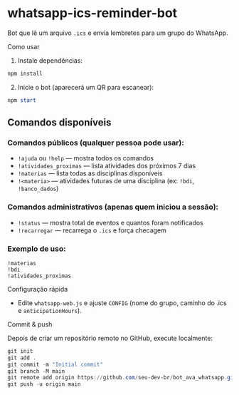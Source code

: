 # whatsapp-ics-reminder-bot

Bot que lê um arquivo `.ics` e envia lembretes para um grupo do WhatsApp.

Como usar

1. Instale dependências:

```powershell
npm install
```

2. Inicie o bot (aparecerá um QR para escanear):

```powershell
npm start
```

## Comandos disponíveis

### Comandos públicos (qualquer pessoa pode usar):
- `!ajuda` ou `!help` — mostra todos os comandos
- `!atividades_proximas` — lista atividades dos próximos 7 dias
- `!materias` — lista todas as disciplinas disponíveis
- `!<materia>` — atividades futuras de uma disciplina (ex: `!bdi`, `!banco_dados`)

### Comandos administrativos (apenas quem iniciou a sessão):
- `!status` — mostra total de eventos e quantos foram notificados
- `!recarregar` — recarrega o `.ics` e força checagem

### Exemplo de uso:
```
!materias
!bdi
!atividades_proximas
```

Configuração rápida
- Edite `whatsapp-web.js` e ajuste `CONFIG` (nome do grupo, caminho do .ics e `anticipationHours`).

Commit & push

Depois de criar um repositório remoto no GitHub, execute localmente:

```powershell
git init
git add .
git commit -m "Initial commit"
git branch -M main
git remote add origin https://github.com/seu-dev-br/bot_ava_whatsapp.git
git push -u origin main
```

